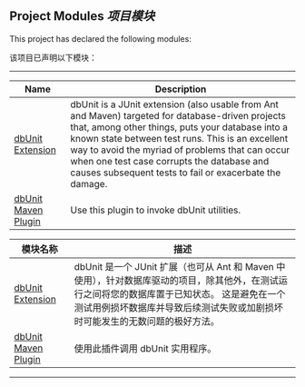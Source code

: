 ## Project Modules _项目模块_

This project has declared the following modules:


该项目已声明以下模块：

---

| Name | Description |
| ---- | ---- |
| [dbUnit Extension](http://dbunit.sourceforge.net/dbunit/index.html) | dbUnit is a JUnit extension (also usable from Ant and Maven) targeted for database-driven projects that, among other things, puts your database into a known state between test runs. This is an excellent way to avoid the myriad of problems that can occur when one test case corrupts the database and causes subsequent tests to fail or exacerbate the damage. |
| [dbUnit Maven Plugin](http://dbunit.sourceforge.net/dbunit-maven-plugin/index.html) | Use this plugin to invoke dbUnit utilities. |


| 模块名称 | 描述 |
| ---- | ---- |
| [dbUnit Extension](http://dbunit.sourceforge.net/dbunit/index.html) | dbUnit 是一个 JUnit 扩展（也可从 Ant 和 Maven 中使用），针对数据库驱动的项目，除其他外，在测试运行之间将您的数据库置于已知状态。 这是避免在一个测试用例损坏数据库并导致后续测试失败或加剧损坏时可能发生的无数问题的极好方法。 |
| [dbUnit Maven Plugin](http://dbunit.sourceforge.net/dbunit-maven-plugin/index.html) | 使用此插件调用 dbUnit 实用程序。 |

---
